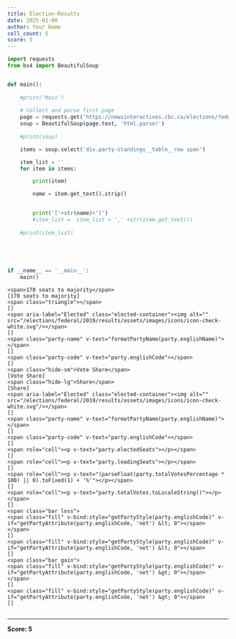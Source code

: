 ```yaml
---
title: Election-Results
date: 2025-01-06
author: Your Name
cell_count: 5
score: 5
---
```


```python
import requests
from bs4 import BeautifulSoup
```


```python

def main():
    
    #print('Main')
    
    # Collect and parse first page
    page = requests.get('https://newsinteractives.cbc.ca/elections/federal/2019/results/')
    soup = BeautifulSoup(page.text, 'html.parser')    
    
    #print(soup)    

    items = soup.select('div.party-standings__table__row span')

    item_list = ''
    for item in items:

        print(item)

        name = item.get_text().strip()

        
        print('['+str(name)+']')
        #item_list =  item_list + ',' +str(item.get_text())
    
    #print(item_list)
        

```


```python

        

```


```python
if __name__ == '__main__':
    main()


```

    <span>170 seats to majority</span>
    [170 seats to majority]
    <span class="triangle"></span>
    []
    <span aria-label="Elected" class="elected-container"><img alt="" src="/elections/federal/2019/results/assets/images/icons/icon-check-white.svg"/></span>
    []
    <span class="party-name" v-text="formatPartyName(party.englishName)"></span>
    []
    <span class="party-code" v-text="party.englishCode"></span>
    []
    <span class="hide-sm">Vote Share</span>
    [Vote Share]
    <span class="hide-lg">Share</span>
    [Share]
    <span aria-label="Elected" class="elected-container"><img alt="" src="/elections/federal/2019/results/assets/images/icons/icon-check-white.svg"/></span>
    []
    <span class="party-name" v-text="formatPartyName(party.englishName)"></span>
    []
    <span class="party-code" v-text="party.englishCode"></span>
    []
    <span role="cell"><p v-text="party.electedSeats"></p></span>
    []
    <span role="cell"><p v-text="party.leadingSeats"></p></span>
    []
    <span role="cell"><p v-text="(parseFloat(party.totalVotesPercentage * 100) || 0).toFixed(1) + '%'"></p></span>
    []
    <span role="cell"><p v-text="party.totalVotes.toLocaleString()"></p></span>
    []
    <span class="bar loss">
    <span class="fill" v-bind:style="getPartyStyle(party.englishCode)" v-if="getPartyAttribute(party.englishCode, 'net') &lt; 0"></span>
    </span>
    []
    <span class="fill" v-bind:style="getPartyStyle(party.englishCode)" v-if="getPartyAttribute(party.englishCode, 'net') &lt; 0"></span>
    []
    <span class="bar gain">
    <span class="fill" v-bind:style="getPartyStyle(party.englishCode)" v-if="getPartyAttribute(party.englishCode, 'net') &gt; 0"></span>
    </span>
    []
    <span class="fill" v-bind:style="getPartyStyle(party.englishCode)" v-if="getPartyAttribute(party.englishCode, 'net') &gt; 0"></span>
    []



```python

```


---
**Score: 5**
